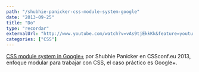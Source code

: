 ```yaml
---
path: "/shubhie-panicker-css-module-system-google"
date: "2013-09-25"
title: "Do"
type: "recordar"
externalUrl: "http://www.youtube.com/watch?v=vAs9tjEkkKk&feature=youtu.be"
categories: ["CSS"]
---
```


[CSS module system in Google+](http://www.youtube.com/watch?v=vAs9tjEkkKk&feature=youtu.be) por Shubhie Panicker en CSSconf.eu 2013, enfoque modular para trabajar con CSS, el caso práctico es Google+.